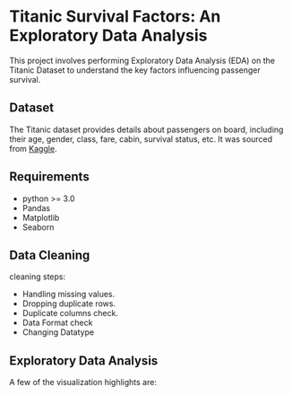 # Titanic Survival Factors: An Exploratory Data Analysis
This project involves performing Exploratory Data Analysis (EDA) on the Titanic Dataset to understand the key factors influencing passenger survival.
## Dataset
The Titanic dataset provides details about passengers on board, including their age, gender, class, fare, cabin, survival status, etc. It was sourced from [Kaggle](https://www.kaggle.com/datasets/yasserh/titanic-dataset).
## Requirements
* python >= 3.0
* Pandas
* Matplotlib
* Seaborn
## Data Cleaning
cleaning steps:
* Handling missing values.
* Dropping duplicate rows.
* Duplicate columns check.
* Data Format check
* Changing Datatype
## Exploratory Data Analysis
A few of the visualization highlights are:
